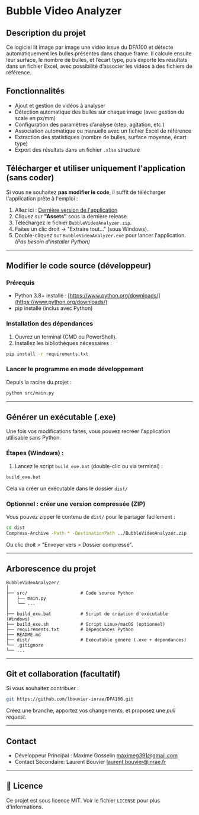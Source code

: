 
# Bubble Video Analyzer

## Description du projet

Ce logiciel lit image par image une vidéo issue du DFA100 et détecte automatiquement les bulles présentes dans chaque frame. Il calcule ensuite leur surface, le nombre de bulles, et l’écart type, puis exporte les résultats dans un fichier Excel, avec possibilité d’associer les vidéos à des fichiers de référence.

## Fonctionnalités

- Ajout et gestion de vidéos à analyser
- Détection automatique des bulles sur chaque image (avec gestion du scale en px/mm)
- Configuration des paramètres d’analyse (step, agitation, etc.)
- Association automatique ou manuelle avec un fichier Excel de référence
- Extraction des statistiques (nombre de bulles, surface moyenne, écart type)
- Export des résultats dans un fichier `.xlsx` structuré

## Télécharger et utiliser uniquement l'application (sans coder)

Si vous ne souhaitez **pas modifier le code**, il suffit de télécharger l'application prête à l'emploi :

1. Allez ici : [Dernière version de l'application](https://github.com/lbouvier-inrae/DFA100/releases)
2. Cliquez sur **"Assets"** sous la dernière release.
3. Téléchargez le fichier `BubbleVideoAnalyzer.zip`.
4. Faites un clic droit → "Extraire tout..." (sous Windows).
5. Double-cliquez sur `BubbleVideoAnalyzer.exe` pour lancer l'application.  
   *(Pas besoin d’installer Python)*

---

## Modifier le code source (développeur)

### Prérequis

- Python 3.8+ installé : [https://www.python.org/downloads/](https://www.python.org/downloads/)
- pip installé (inclus avec Python)

### Installation des dépendances

1. Ouvrez un terminal (CMD ou PowerShell).
2. Installez les bibliothèques nécessaires :

```bash
pip install -r requirements.txt
```

### Lancer le programme en mode développement

Depuis la racine du projet :

```bash
python src/main.py
```

---

## Générer un exécutable (.exe)

Une fois vos modifications faites, vous pouvez recréer l'application utilisable sans Python.

### Étapes (Windows) :

1. Lancez le script `build_exe.bat` (double-clic ou via terminal) :

```bash
build_exe.bat
```

Cela va créer un exécutable dans le dossier `dist/`

### Optionnel : créer une version compressée (ZIP)

Vous pouvez zipper le contenu de `dist/` pour le partager facilement :

```bash
cd dist
Compress-Archive -Path * -DestinationPath ../BubbleVideoAnalyzer.zip
```

Ou clic droit > "Envoyer vers > Dossier compressé".

---

## Arborescence du projet

```
BubbleVideoAnalyzer/
│
├── src/                    # Code source Python
│   ├── main.py
│   └── ...
│
├── build_exe.bat           # Script de création d'exécutable (Windows)
├── build_exe.sh            # Script Linux/macOS (optionnel)
├── requirements.txt        # Dépendances Python
├── README.md
├── dist/                   # Exécutable généré (.exe + dépendances)
└── .gitignore
└── ...
```

---

## Git et collaboration (facultatif)

Si vous souhaitez contribuer :

```bash
git https://github.com/lbouvier-inrae/DFA100.git
```

Créez une branche, apportez vos changements, et proposez une *pull request*.

---

## Contact

- Développeur Principal : Maxime Gosselin
[maximeg391@gmail.com](mailto:maximeg391@gmail.com)
- Contact Secondaire: Laurent Bouvier
[laurent.bouvier@inrae.fr](mailto:laurent.bouvier@inrae.fr)

---

## 📝 Licence

Ce projet est sous licence MIT. Voir le fichier `LICENSE` pour plus d'informations.
